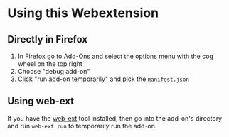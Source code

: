 # Using this Webextension

## Directly in Firefox
1. In Firefox go to Add-Ons and select the options menu with the cog wheel on the top right
1. Choose "debug add-on"
1. Click "run add-on temporarily" and pick the ```manifest.json```

## Using web-ext

If you have the [web-ext](https://developer.mozilla.org/en-US/Add-ons/WebExtensions/Getting_started_with_web-ext) tool installed, then go into the add-on's directory and run ```web-ext run``` to temporarily run the add-on.
